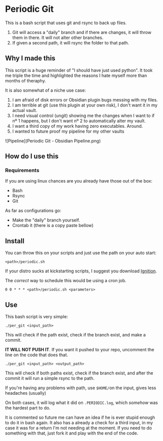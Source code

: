 # Periodic Git

This is a bash script that uses git and rsync to back up files.
1. Git will access a "daily" branch and if there are changes, it will throw them in there. It will not alter other branches.
2. If given a second path, it will rsync the folder to that path.

## Why I made this

This script is a huge reminder of "I should have just used python". It took me triple the time and highlighted the reasons I hate myself more than months of theraphy.

It is also somewhat of a niche use case:

1. I am afraid of disk errors or Obsidian plugin bugs messing with my files.
2. I am terrible at git (use this plugin at your own risk), I don't want it in my actual vault.
3. I need visual control (ungit) showing me the changes when I want to if nº 1 happens, but I don't want nº 2 to automatically alter my vault.
4. I want a third copy of my work having zero executables. Around.
5. I wanted to future proof my pipeline for my other vaults

![Pipeline](Periodic Git - Obsidian Pipeline.png)



## How do I use this

### Requirements

If you are using linux chances are you already have those out of the box:

- Bash
- Rsync
- Git

As far as configurations go:

- Make the "daily" branch yourself.
- Crontab it (there is a copy paste bellow)

## Install

You can throw this on your scripts and just use the path on your auto start:

`<path>/periodic.sh`

If your distro sucks at kickstarting scripts, I suggest you download [Ignition](https://flathub.org/apps/io.github.flattool.Ignition).

The _correct_ way to schedule this would be using a cron job.

```
0 0 * * * <path>/periodic.sh <parameters>

```

## Use

This bash script is very simple:

```
./per_git <input_path> 
```

This will check if the path exist, check if the branch exist, and make a commit.

**IT WILL NOT PUSH IT**. If you want it pushed to your repo, uncomment the line on the code that does that.

```
./per_git <input_path> <output_path>
```

This will check if both paths exist, check if the branch exist, and after the commit it will run a simple rsync to the path.

If you're having any problems with path, use `$HOME/`on the input, gives less headaches (usually)

On both cases, it will log what it did on `.PERIODIC.log`, which _somehow_ was the hardest part to do.

It is commented so future me can have an idea if he is ever stupid enough to do it in bash again. It also has a already a check for a third input, in my case it was for a return I'm not needing at the moment. If you need to do something with that, just fork it and play with the end of the code.


